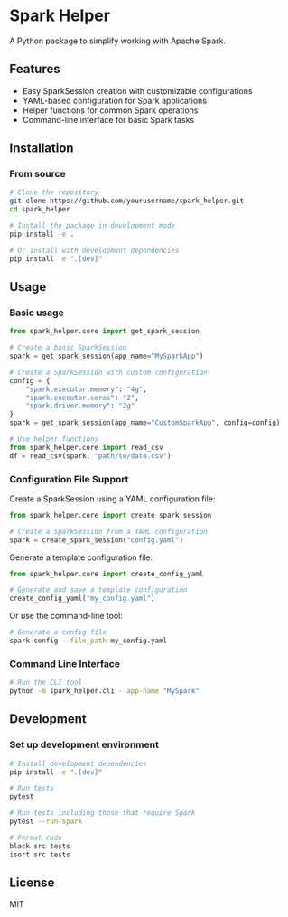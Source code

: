 # Spark Helper

A Python package to simplify working with Apache Spark.

## Features

- Easy SparkSession creation with customizable configurations
- YAML-based configuration for Spark applications
- Helper functions for common Spark operations
- Command-line interface for basic Spark tasks

## Installation

### From source

```bash
# Clone the repository
git clone https://github.com/yourusername/spark_helper.git
cd spark_helper

# Install the package in development mode
pip install -e .

# Or install with development dependencies
pip install -e ".[dev]"
```

## Usage

### Basic usage

```python
from spark_helper.core import get_spark_session

# Create a basic SparkSession
spark = get_spark_session(app_name="MySparkApp")

# Create a SparkSession with custom configuration
config = {
    "spark.executor.memory": "4g",
    "spark.executor.cores": "2",
    "spark.driver.memory": "2g"
}
spark = get_spark_session(app_name="CustomSparkApp", config=config)

# Use helper functions
from spark_helper.core import read_csv
df = read_csv(spark, "path/to/data.csv")
```

### Configuration File Support

Create a SparkSession using a YAML configuration file:

```python
from spark_helper.core import create_spark_session

# Create a SparkSession from a YAML configuration
spark = create_spark_session("config.yaml")
```

Generate a template configuration file:

```python
from spark_helper.core import create_config_yaml

# Generate and save a template configuration
create_config_yaml("my_config.yaml")
```

Or use the command-line tool:

```bash
# Generate a config file
spark-config --file_path my_config.yaml
```

### Command Line Interface

```bash
# Run the CLI tool
python -m spark_helper.cli --app-name "MySpark"
```

## Development

### Set up development environment

```bash
# Install development dependencies
pip install -e ".[dev]"

# Run tests
pytest

# Run tests including those that require Spark
pytest --run-spark

# Format code
black src tests
isort src tests
```

## License

MIT
